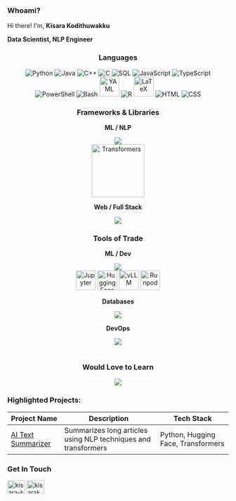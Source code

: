 ### Whoami?

Hi there! I'm, 
**Kisara Kodithuwakku**

**Data Scientist, NLP Engineer**
 <br>
 
<div align="center">

### Languages

<div align="center">
  
  <img src="https://skillicons.dev/icons?i=python" title="Python" />
  <img src="https://skillicons.dev/icons?i=java" title="Java" />
  <img src="https://skillicons.dev/icons?i=cpp" title="C++" />
  <img src="https://skillicons.dev/icons?i=c" title="C" />
  <img src="https://skillicons.dev/icons?i=sql" title="SQL" />
  <img src="https://skillicons.dev/icons?i=javascript" title="JavaScript" />
  <img src="https://skillicons.dev/icons?i=typescript" title="TypeScript" />
  <br/>

  <img src="https://skillicons.dev/icons?i=powershell" title="PowerShell" />
  <img src="https://skillicons.dev/icons?i=bash" title="Bash" />
  <img src="https://uxwing.com/wp-content/themes/uxwing/download/file-and-folder-type/yaml-file-icon.png" width="45" height="45" title="YAML" />
  <img src="https://skillicons.dev/icons?i=r" title="R" />
  <img src="https://upload.wikimedia.org/wikipedia/commons/9/92/LaTeX_logo.svg" width="45" height="45" title="LaTeX" />
  <img src="https://skillicons.dev/icons?i=html" title="HTML" />
  <img src="https://skillicons.dev/icons?i=css" title="CSS" />
  <br/>

</div>

  <h3>Frameworks & Libraries</h3>

  <p><strong>ML / NLP</strong></p>
  <a href="https://skillicons.dev">
    <img src="https://skillicons.dev/icons?i=torch,tensorflow,keras,scikitlearn&perline=4" />
  </a>
  <br/>
  <img src="https://raw.githubusercontent.com/huggingface/transformers/main/docs/source/imgs/transformers_logo_name.png" width="120" title="Transformers" />

  <p><strong>Web / Full Stack</strong></p>
  <a href="https://skillicons.dev">
    <img src="https://skillicons.dev/icons?i=react,next,nodejs,express,fastapi,firebase,supabase,vercel&perline=4" />
  </a>

  <br/>

  <h3>Tools of Trade</h3>

  <p><strong>ML / Dev</strong></p>
  <a href="https://skillicons.dev">
    <img src="https://skillicons.dev/icons?i=git,githubactions,postman,regex&perline=4" />
  </a>
  <br/>
  
  <img src="https://upload.wikimedia.org/wikipedia/commons/3/38/Jupyter_logo.svg" width="45" title="Jupyter" />
  <img src="https://seeklogo.com/images/H/hugging-face-icon-logo-F576351A47-seeklogo.com.svg" width="45" title="Hugging Face" />
  <img src="https://seeklogo.com/images/V/vllm-logo-8CBD9D1BEE-seeklogo.com.svg" width="45" title="vLLM" />
  <img src="https://pbs.twimg.com/profile_images/1659657603909238786/xAAt9xZy_400x400.jpg" width="45" title="Runpod" />

  <p><strong>Databases</strong></p>
  <a href="https://skillicons.dev">
    <img src="https://skillicons.dev/icons?i=mongodb,mysql,postgresql&perline=3" />
  </a>

  <p><strong>DevOps</strong></p>
  <a href="https://skillicons.dev">
    <img src="https://skillicons.dev/icons?i=docker,kubernetes,azure&perline=3" />
  </a>
  <br/>

  <br/>


  <h3>Would Love to Learn</h3>
  <a href="https://skillicons.dev">
    <img src="https://skillicons.dev/icons?i=matlab,aws,gcp,rust&perline=4" />
  </a>

  <br/>

</div>
  

### Highlighted Projects:

| Project Name | Description | Tech Stack |
|--------------|-------------|------------|
| [AI Text Summarizer](https://github.com/yourusername/ai-text-summarizer) | Summarizes long articles using NLP techniques and transformers | Python, Hugging Face, Transformers |



### Get In Touch

<p align="left">
<a href="https://linkedin.com/in/kisara-k" target="blank"><img align="center" src="https://raw.githubusercontent.com/rahuldkjain/github-profile-readme-generator/master/src/images/icons/Social/linked-in-alt.svg" alt="kisara-k" height="30" width="40" /></a>
<a href="https://kaggle.com/kisarak" target="blank"><img align="center" src="https://raw.githubusercontent.com/rahuldkjain/github-profile-readme-generator/master/src/images/icons/Social/kaggle.svg" alt="kisarak" height="30" width="40" /></a>
</p>
